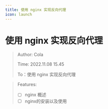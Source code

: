 ```yaml
---
title: 使用 nginx 实现反向代理
icon: launch
---
```

# 使用 nginx 实现反向代理

> Author: Cola
>
> Time: 2022.11.08 15.45
>
> To：使用 nginx 实现反向代理

> Features:
>
> - [ ] nginx 概述
> - [ ] nginx的安装以及使用

